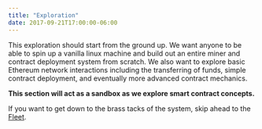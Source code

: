 ```yaml
---
title: "Exploration"
date: 2017-09-21T17:00:00-06:00
---
```


This exploration should start from the ground up. We want anyone to be able to spin up a vanilla linux machine and build out an entire miner and contract deployment system from scratch. We also want to explore basic Ethereum network interactions including the transferring of funds, simple contract deployment, and eventually more advanced contract mechanics.

**This section will act as a sandbox as we explore smart contract concepts.**

If you want to get down to the brass tacks of the system, skip ahead to the [Fleet](/fleet/).
